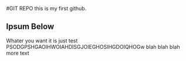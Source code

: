 #GIT REPO 
this is my first github.
## Ipsum Below

Whater you want it is just test
PSODGPSHGAOIHWOIAHDISGJOIEGHOSIHGDOIQHOGw
 blah blah blah more text